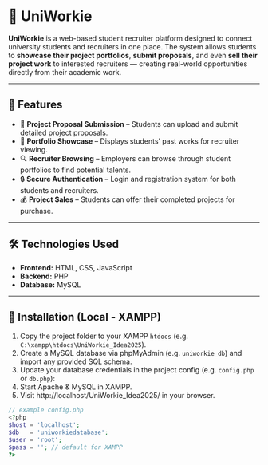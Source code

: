 # 🧩 UniWorkie

**UniWorkie** is a web-based student recruiter platform designed to connect university students and recruiters in one place. The system allows students to **showcase their project portfolios**, **submit proposals**, and even **sell their project work** to interested recruiters — creating real-world opportunities directly from their academic work.

---

## 🚀 Features

- 🧠 **Project Proposal Submission** – Students can upload and submit detailed project proposals.  
- 💼 **Portfolio Showcase** – Displays students’ past works for recruiter viewing.  
- 🔍 **Recruiter Browsing** – Employers can browse through student portfolios to find potential talents.  
- 🔒 **Secure Authentication** – Login and registration system for both students and recruiters.  
- 💰 **Project Sales** – Students can offer their completed projects for purchase.

---

## 🛠️ Technologies Used

- **Frontend:** HTML, CSS, JavaScript  
- **Backend:** PHP  
- **Database:** MySQL  

---

## 🧭 Installation (Local - XAMPP)

1. Copy the project folder to your XAMPP `htdocs` (e.g. `C:\xampp\htdocs\UniWorkie_Idea2025`).  
2. Create a MySQL database via phpMyAdmin (e.g. `uniworkie_db`) and import any provided SQL schema.  
3. Update your database credentials in the project config (e.g. `config.php` or `db.php`):
4. Start Apache & MySQL in XAMPP.
5. Visit http://localhost/UniWorkie_Idea2025/ in your browser.
```php
// example config.php
<?php
$host = 'localhost';
$db   = 'uniworkiedatabase';
$user = 'root';
$pass = ''; // default for XAMPP
?>

